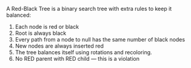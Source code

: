A Red-Black Tree is a binary search tree with extra rules to keep it balanced:

1.  Each node is red or black
2.  Root is always black
3.  Every path from a node to null has the same number of black nodes
4.  New nodes are always inserted red
5.  The tree balances itself using rotations and recoloring.
6.  No RED parent with RED child — this is a violation
